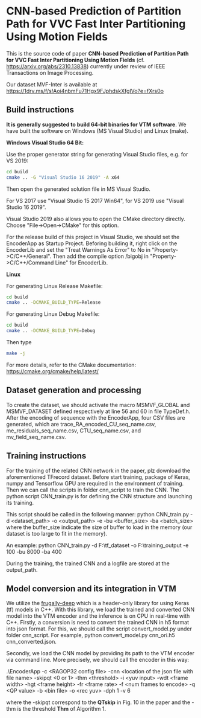 CNN-based Prediction of Partition Path for VVC Fast Inter Partitioning Using Motion Fields
============================================================

This is the source code of paper **CNN-based Prediction of Partition Path for VVC Fast Inter Partitioning Using Motion Fields** (cf. https://arxiv.org/abs/2310.13838) 
currently under review of IEEE Transactions on Image Processing.

Our dataset MVF-Inter is available at https://1drv.ms/f/s!Aoi4nbmFu71Hgx9FJphdskXfgIVo?e=fXrs0o


Build instructions
------------------

**It is generally suggested to build 64-bit binaries for VTM software**. We have built the software on Windows (MS Visual Studio) and Linux (make).  



**Windows Visual Studio 64 Bit:**

Use the proper generator string for generating Visual Studio files, e.g. for VS 2019:

```bash
cd build
cmake .. -G "Visual Studio 16 2019" -A x64
```

Then open the generated solution file in MS Visual Studio.

For VS 2017 use "Visual Studio 15 2017 Win64", for VS 2019 use "Visual Studio 16 2019".

Visual Studio 2019 also allows you to open the CMake directory directly. Choose "File->Open->CMake" for this option.

For the release build of this project in Visual Studio, we should set the EncoderApp as Startup Project. Beforing building it, 
right click on the EncoderLib and set the "Treat Warnings As Error" to No in "Property->C/C++/General". Then add the compile option 
/bigobj in "Property->C/C++/Command Line" for EncoderLib. 
 

**Linux**

For generating Linux Release Makefile:
```bash
cd build
cmake .. -DCMAKE_BUILD_TYPE=Release
```
For generating Linux Debug Makefile:
```bash
cd build
cmake .. -DCMAKE_BUILD_TYPE=Debug
```

Then type
```bash
make -j
```

For more details, refer to the CMake documentation: https://cmake.org/cmake/help/latest/

Dataset generation and processing
---------------------------------

To create the dataset, we should activate the macro MSMVF_GLOBAL and MSMVF_DATASET defined respectively at line 56 and 60 in file TypeDef.h. After the encoding of sequence with 
the EncoderApp, four CSV files are generated, which are trace_RA_encoded_CU_seq_name.csv, me_residuals_seq_name.csv, CTU_seq_name.csv, and mv_field_seq_name.csv.






Training instructions
---------------------

For the training of the related CNN network in the paper, plz download the aforementioned TFrecord dataset. Before start training, package of Keras, numpy and Tensorflow GPU 
are required in the environment of training. Then we can call the scripts in folder cnn_script to train the CNN. The python script CNN_train.py is for defining the CNN structure
and launching its training. 
 
This script should be called in the following manner: python CNN_train.py -d <dataset_path> -o <output_path> -e <epoch> -bu <buffer_size> -ba <batch_size>
where the buffer_size indicate the size of buffer to load in the memory (our dataset is too large to fit in the memory). 

An example:  python CNN_train.py -d F:\tf_dataset -o F:\training_output -e 100 -bu 8000 -ba 400

During the training, the trained CNN and a logfile are stored at the output_path. 


Model conversion and its integration in VTM
-------------------------------------------


We utilize the [frugally-deep](https://github.com/Dobiasd/frugally-deep/tree/67a8fbce938353cde316d97f70c030172e50915e) which is a header-only library for using Keras (tf) models
in C++. With this library, we load the trained and converted CNN model into the VTM encoder and the inference is on CPU in real-time with C++. Firstly, a conversion is need to 
convert the trained CNN in h5 format into json format. For this, we should call the script convert_model.py under folder cnn_script. For example, python convert_model.py cnn_ori.h5 cnn_converted.json.

Secondly, we load the CNN model by providing its path to the VTM encoder via command line. More precisely, we should call the encoder in this way:

.\EncoderApp -c \<RAGOP32 config file\> -cnn \<location of the json file with file name\>  -skipqt \<0 or 1\>   -thm \<threshold\>  -i \<yuv input\>  -wdt \<frame width\> -hgt \<frame height\>  -fr \<frame rate\> -f \<num frames to encode\> -q \<QP value\> -b \<bin file\> -o \<rec yuv\> -dph 1  -v 6

where the -skipqt correspond to the **QTskip** in Fig. 10 in the paper and the -thm is the threshold **Thm** of Algorithm 1.